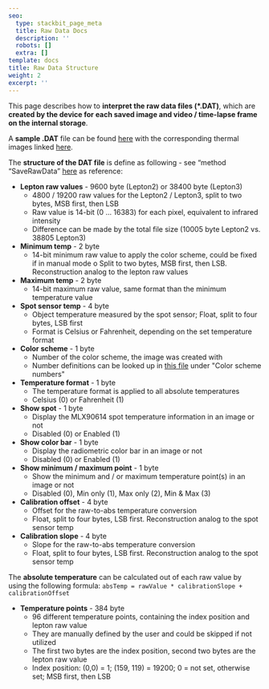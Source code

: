 ```yaml
---
seo:
  type: stackbit_page_meta
  title: Raw Data Docs
  description: ''
  robots: []
  extra: []
template: docs
title: Raw Data Structure
weight: 2
excerpt: ''
---
```

This page describes how to **interpret the raw data files (\*.DAT)**, which are **created by the device for each saved image and video / time-lapse frame on the internal storage**.

A **sample .DAT** file can be found [here](https://github.com/maxritter/DIY-Thermocam/blob/master/Software/Thermal%20Analysis%20Software/Sample.DAT) with the corresponding thermal images linked [here](https://github.com/maxritter/DIY-Thermocam/blob/master/Software/Thermal%20Analysis%20Software/Sample.JPG).

The **structure of the DAT file** is define as following - see “method “SaveRawData” [here](https://github.com/maxritter/DIY-Thermocam/blob/master/Firmware_V3/src/thermal/save.cpp) as reference:

*   **Lepton raw values** - 9600 byte (Lepton2) or 38400 byte (Lepton3)
    *   4800 / 19200 raw values for the Lepton2 / Lepton3, split to two bytes, MSB first, then LSB
    *   Raw value is 14-bit (0 … 16383) for each pixel, equivalent to infrared intensity
    *   Difference can be made by the total file size (10005 byte Lepton2 vs. 38805 Lepton3)
*   **Minimum temp** - 2 byte
    *   14-bit minimum raw value to apply the color scheme, could be fixed if in manual mode o Split to two bytes, MSB first, then LSB. Reconstruction analog to the lepton raw values
*   **Maximum temp** - 2 byte
    *   14-bit maximum raw value, same format than the minimum temperature value
*   **Spot sensor temp** - 4 byte
    *   Object temperature measured by the spot sensor; Float, split to four bytes, LSB first
    *   Format is Celsius or Fahrenheit, depending on the set temperature format
*   **Color scheme** - 1 byte
    *   Number of the color scheme, the image was created with
    *   Number definitions can be looked up in [this file](https://github.com/maxritter/DIY-Thermocam/blob/master/Firmware_V3/include/globaldefines.h) under "Color scheme numbers"
*   **Temperature format** - 1 byte
    *   The temperature format is applied to all absolute temperatures
    *   Celsius (0) or Fahrenheit (1)
*   **Show spot** - 1 byte
    *   Display the MLX90614 spot temperature information in an image or not
    *   Disabled (0) or Enabled (1)
*   **Show color bar** - 1 byte
    *   Display the radiometric color bar in an image or not
    *   Disabled (0) or Enabled (1)
*   **Show minimum / maximum point** - 1 byte
    *   Show the minimum and / or maximum temperature point(s) in an image or not
    *   Disabled (0), Min only (1), Max only (2), Min & Max (3)
*   **Calibration offset** - 4 byte
    *   Offset for the raw-to-abs temperature conversion
    *   Float, split to four bytes, LSB first. Reconstruction analog to the spot sensor temp
*   **Calibration slope** - 4 byte
    *   Slope for the raw-to-abs temperature conversion
    *   Float, split to four bytes, LSB first. Reconstruction analog to the spot sensor temp

The **absolute temperature** can be calculated out of each raw value by using the following formula:
`absTemp = rawValue * calibrationSlope + calibrationOffset`

*   **Temperature points** - 384 byte
    *   96 different temperature points, containing the index position and lepton raw value
    *   They are manually defined by the user and could be skipped if not utilized
    *   The first two bytes are the index position, second two bytes are the lepton raw value
    *   Index position: (0,0) = 1; (159, 119) = 19200; 0 = not set, otherwise set; MSB first, then LSB
